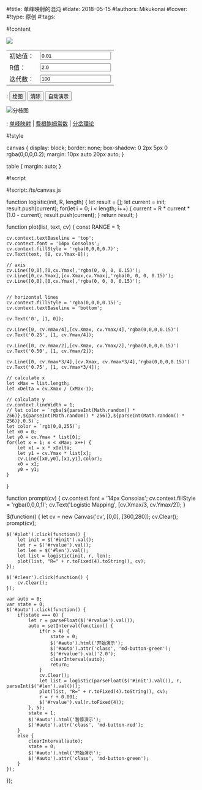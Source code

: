 
#!title:    单峰映射的混沌
#!date:     2018-05-15
#!authors:  Mikukonai
#!cover:    
#!type:     原创
#!tags:     

#!content

<canvas id="cv" style="width:360px;height:280px;" width="360" height="280"></canvas>

![ ](https://wikimedia.org/api/rest_v1/media/math/render/svg/d24f962b8466e0e0e2262961e76a449b68e61afd)

<table><tr><td>初始值：</td><td><input id="init" value="0.01"></td></tr><tr><td>R值：</td><td><input id="rvalue" value="2.0"></td></tr><tr><td>迭代数：</td><td><input id="len" value="100"></td></tr></table>

: <button id="plot" class="md-button">绘图</button> <button id="clear" class="md-button">清除</button> <button id="auto" class="md-button-green">自动演示</button>

![分枝图](https://upload.wikimedia.org/wikipedia/commons/thumb/7/7d/LogisticMap_BifurcationDiagram.png/640px-LogisticMap_BifurcationDiagram.png)

: [单峰映射](https://en.wikipedia.org/wiki/Logistic_map) | [费根鲍姆常数](https://en.wikipedia.org/wiki/Feigenbaum_constants) | [分岔理论](https://zh.wikipedia.org/wiki/%E5%88%86%E5%B2%94%E7%90%86%E8%AB%96)

#!style

canvas {
    display: block;
    border: none;
    box-shadow: 0 2px 5px 0 rgba(0,0,0,0.2);
    margin: 10px auto 20px auto;
}

table {
    margin: auto;
}

#!script

#!script:./ts/canvas.js

function logistic(init, R, length) {
    let result = [];
    let current = init;
    result.push(current);
    for(let i = 0; i < length; i++) {
        current = R * current * (1.0 - current);
        result.push(current);
    }
    return result;
}

function plot(list, text, cv) {
    const RANGE = 1;

    cv.context.textBaseline = 'top';
    cv.context.font = '14px Consolas';
    cv.context.fillStyle = 'rgba(0,0,0,0.7)';
    cv.Text(text, [8, cv.Ymax-8]);

    // axis
    cv.Line([0,0],[0,cv.Ymax],'rgba(0, 0, 0, 0.15)');
    cv.Line([0,cv.Ymax],[cv.Xmax,cv.Ymax],'rgba(0, 0, 0, 0.15)');
    cv.Line([0,0],[0,cv.Ymax],'rgba(0, 0, 0, 0.15)');

    
    // horizontal lines
    cv.context.fillStyle = 'rgba(0,0,0,0.15)';
    cv.context.textBaseline = 'bottom';

    cv.Text('0', [1, 0]);

    cv.Line([0, cv.Ymax/4],[cv.Xmax, cv.Ymax/4],'rgba(0,0,0,0.15)')
    cv.Text('0.25', [1, cv.Ymax/4]);

    cv.Line([0, cv.Ymax/2],[cv.Xmax, cv.Ymax/2],'rgba(0,0,0,0.15)')
    cv.Text('0.50', [1, cv.Ymax/2]);

    cv.Line([0, cv.Ymax*3/4],[cv.Xmax, cv.Ymax*3/4],'rgba(0,0,0,0.15)')
    cv.Text('0.75', [1, cv.Ymax*3/4]);

    // calculate x
    let xMax = list.length;
    let xDelta = cv.Xmax / (xMax-1);

    // calculate y
    cv.context.lineWidth = 1;
    // let color = `rgba(${parseInt(Math.random() * 256)},${parseInt(Math.random() * 256)},${parseInt(Math.random() * 256)},0.5)`;
    let color = `rgb(0,0,255)`;
    let x0 = 0;
    let y0 = cv.Ymax * list[0];
    for(let x = 1; x < xMax; x++) {
        let x1 = x * xDelta;
        let y1 = cv.Ymax * list[x];
        cv.Line([x0,y0],[x1,y1],color);
        x0 = x1;
        y0 = y1;
    }
}

function prompt(cv) {
    cv.context.font = '14px Consolas';
    cv.context.fillStyle = 'rgba(0,0,0,1)';
    cv.Text('Logistic Mapping', [cv.Xmax/3, cv.Ymax/2]);
}

$(function() {
    let cv = new Canvas('cv', [0,0], [360,280]);
    cv.Clear();
    prompt(cv);

    $('#plot').click(function() {
        let init = $('#init').val();
        let r = $('#rvalue').val();
        let len = $('#len').val();
        let list = logistic(init, r, len);
        plot(list, "R=" + r.toFixed(4).toString(), cv);
    });

    $('#clear').click(function() {
        cv.Clear();
    });

    var auto = 0;
    var state = 0;
    $('#auto').click(function() {
        if(state === 0) {
            let r = parseFloat($('#rvalue').val());
            auto = setInterval(function() {
                if(r > 4) {
                    state = 0;
                    $('#auto').html('开始演示');
                    $('#auto').attr('class', 'md-button-green');
                    $('#rvalue').val('2.0');
                    clearInterval(auto);
                    return;
                }
                cv.Clear();
                let list = logistic(parseFloat($('#init').val()), r, parseInt($('#len').val()));
                plot(list, "R=" + r.toFixed(4).toString(), cv);
                r = r + 0.001;
                $('#rvalue').val(r.toFixed(4));
            }, 5);
            state = 1;
            $('#auto').html('暂停演示');
            $('#auto').attr('class', 'md-button-red');
        }
        else {
            clearInterval(auto);
            state = 0;
            $('#auto').html('开始演示');
            $('#auto').attr('class', 'md-button-green');
        }
    });
});
